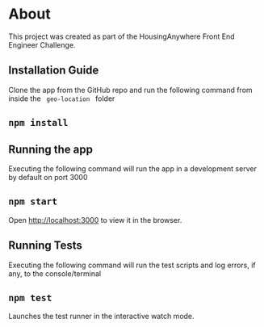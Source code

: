 # About

This project was created as part of the HousingAnywhere Front End Engineer Challenge.

## Installation Guide

Clone the app from the GitHub repo and run the following command from inside the <code> geo-location </code> folder

## `npm install`

## Running the app

Executing the following command will run the app in a development server by default on port 3000

## `npm start`

Open [http://localhost:3000](http://localhost:3000) to view it in the browser.

## Running Tests

Executing the following command will run the test scripts and log errors, if any, to the console/terminal

## `npm test`

Launches the test runner in the interactive watch mode.